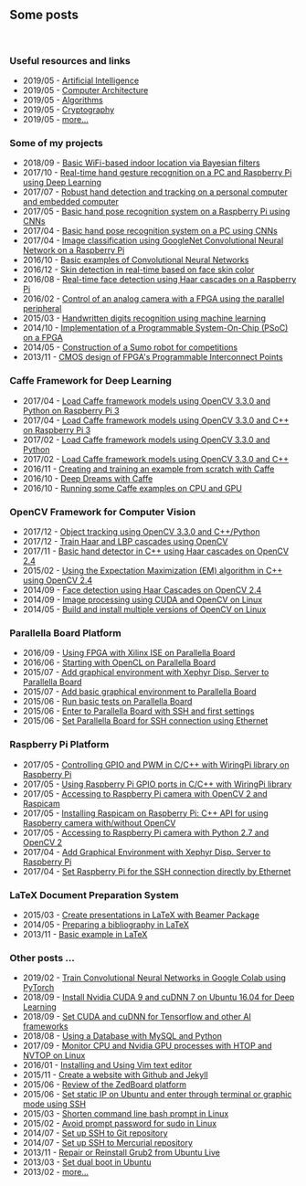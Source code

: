 <h2>Some posts</h2>
<br/>

<!-- ----------------------------------------------------------------------------------------------- -->
<!-- ----------------------------------------------------------------------------------------------- -->
<h3>Useful resources and links</h3>
<ul>
<li>2019/05 - <a href="https://dennishnf.bitbucket.io/posts/information/artificial-intelligence/page.html">Artificial Intelligence</a></li>
<li>2019/05 - <a href="https://dennishnf.bitbucket.io/posts/information/computer-architecture/page.html">Computer Architecture</a></li>
<li>2019/05 - <a href="https://dennishnf.bitbucket.io/posts/information/algorithms/page.html">Algorithms</a></li>
<li>2019/05 - <a href="https://dennishnf.bitbucket.io/posts/information/cryptography/page.html">Cryptography</a></li>
<li>2019/05 - <a href="https://dennishnf.bitbucket.io/posts/information/more.../page.html">more...</a></li>
</ul>
<!-- ----------------------------------------------------------------------------------------------- -->
<!-- ----------------------------------------------------------------------------------------------- -->
<!-- <h3>Some of my articles</h3>
<ul>
<li>2018/02 - <a href="link"> First Article</a></li>
</ul> -->
<!-- ----------------------------------------------------------------------------------------------- -->
<!-- ----------------------------------------------------------------------------------------------- -->
<h3>Some of my projects</h3>
<ul>
<li>2018/09 - <a href="https://dennishnf.bitbucket.io/posts/projects/basic-wifi-based-indoor-location-via-bayesian-filters/page.html">Basic WiFi-based indoor location via Bayesian filters</a></li>
<li>2017/10 - <a href="https://dennishnf.bitbucket.io/posts/projects/real-time-hand-gesture-recognition-on-a-pc-and-raspberry-pi-using-deep-learning/page.html">Real-time hand gesture recognition on a PC and Raspberry Pi using Deep Learning</a></li>
<li>2017/07 - <a href="https://dennishnf.bitbucket.io/posts/projects/robust-hand-detection-and-tracking-on-a-personal-computer-and-embedded-computer/page.html">Robust hand detection and tracking on a personal computer and embedded computer</a></li>
<li>2017/05 - <a href="https://dennishnf.bitbucket.io/posts/projects/basic-hand-pose-recognition-system-on-a-raspberry-pi-using-cnns/page.html">Basic hand pose recognition system on a Raspberry Pi using CNNs</a></li>
<li>2017/04 - <a href="https://dennishnf.bitbucket.io/posts/projects/basic-hand-pose-recognition-system-on-a-pc-using-cnns/page.html">Basic hand pose recognition system on a PC using CNNs</a></li>
<li>2017/04 - <a href="https://dennishnf.bitbucket.io/posts/projects/image-classification-using-googlenet-convolutional-neural-network-on-a-raspberry-pi/page.html">Image classification using GoogleNet Convolutional Neural Network on a Raspberry Pi</a></li>
<li>2016/10 - <a href="https://dennishnf.bitbucket.io/posts/projects/basic-examples-of-convolutional-neural-networks/page.html">Basic examples of Convolutional Neural Networks</a></li>
<li>2016/12 - <a href="https://dennishnf.bitbucket.io/posts/projects/skin-detection-in-real-time-based-on-face-skin-color/page.html">Skin detection in real-time based on face skin color</a></li>
<li>2016/08 - <a href="https://dennishnf.bitbucket.io/posts/projects/real-time-face-detection-using-haar-cascades-on-a-raspberry-pi/page.html">Real-time face detection using Haar cascades on a Raspberry Pi</a></li>
<li>2016/02 - <a href="https://dennishnf.bitbucket.io/posts/projects/control-of-an-analog-camera-with-a-fpga-using-the-parallel-peripheral/page.html">Control of an analog camera with a FPGA using the parallel peripheral</a></li>
<li>2015/03 - <a href="https://dennishnf.bitbucket.io/posts/projects/handwritten-digits-recognition-using-machine-learning/page.html">Handwritten digits recognition using machine learning</a></li>
<li>2014/10 - <a href="https://dennishnf.bitbucket.io/posts/projects/implementation-of-a-programmable-system-on-chip-on-a-fpga/page.html">Implementation of a Programmable System-On-Chip (PSoC) on a FPGA</a></li>
<li>2014/05 - <a href="https://dennishnf.bitbucket.io/posts/projects/construction-of-a-robot-sumo-for-competitions/page.html">Construction of a Sumo robot for competitions</a></li>
<li>2013/11 - <a href="https://dennishnf.bitbucket.io/posts/projects/cmos-design-of-fpgas-programmable-interconnect-points/page.html">CMOS design of FPGA's Programmable Interconnect Points</a></li>
</ul>
<!-- ----------------------------------------------------------------------------------------------- -->
<!-- ----------------------------------------------------------------------------------------------- -->
<h3>Caffe Framework for Deep Learning</h3>
<ul>
<li>2017/04 - <a href="https://dennishnf.bitbucket.io/posts/caffe/load_caffe_framework_models_using_opencv_3-3-0_and_python_on_raspberry_pi_3/page.html">Load Caffe framework models using OpenCV 3.3.0 and Python on Raspberry Pi 3</a></li>
<li>2017/04 - <a href="https://dennishnf.bitbucket.io/posts/caffe/load_caffe_framework_models_using_opencv_3-3-0_and_c++_on_raspberry_pi_3/page.html">Load Caffe framework models using OpenCV 3.3.0 and C++ on Raspberry Pi 3</a></li>
<li>2017/02 - <a href="https://dennishnf.bitbucket.io/posts/caffe/load_caffe_framework_models_using_opencv_3-3-0_and_python/page.html">Load Caffe framework models using OpenCV 3.3.0 and Python</a></li>
<li>2017/02 - <a href="https://dennishnf.bitbucket.io/posts/caffe/load_caffe_framework_models_using_opencv_3-3-0_and_cpp/page.html">Load Caffe framework models using OpenCV 3.3.0 and C++</a></li>
<li>2016/11 - <a href="https://dennishnf.bitbucket.io/posts/caffe/creating_and_training_an_example_from_scratch_with_caffe/page.html"> Creating and training an example from scratch with Caffe</a></li>
<li>2016/10 - <a href="https://dennishnf.bitbucket.io/posts/caffe/deep-dreams_with_Caffe/page.html"> Deep Dreams with Caffe</a></li>
<li>2016/10 - <a href="https://dennishnf.bitbucket.io/posts/caffe/running_some_caffe_examples_on_CPU_and_GPU/page.html"> Running some Caffe examples on CPU and GPU</a></li>
</ul>
<!-- ----------------------------------------------------------------------------------------------- -->
<!-- ----------------------------------------------------------------------------------------------- -->
<h3>OpenCV Framework for Computer Vision</h3>
<ul>
<li>2017/12 - <a href="https://dennishnf.bitbucket.io/posts/opencv/object_tracking_using_opencv_3-3-0_and_cpp_pyhon/page.html">Object tracking using OpenCV 3.3.0 and C++/Python</a></li>
<li>2017/12 - <a href="https://dennishnf.bitbucket.io/posts/opencv/train_haar_and_lbp_cascades_using_opencv/page.html">Train Haar and LBP cascades using OpenCV</a></li>
<li>2017/11 - <a href="https://dennishnf.bitbucket.io/posts/opencv/basic_hand_detector_in_cpp_using_haar_cascades_on_opencv_2-4/page.html">Basic hand detector in C++ using Haar cascades on OpenCV 2.4</a></li>
<li>2015/02 - <a href="https://dennishnf.bitbucket.io/posts/opencv/expectation-maximization_em_algorithm_in_cpp_using_opencv_2-4/page.html">Using the Expectation Maximization (EM) algorithm in C++ using OpenCV 2.4</a></li>
<li>2014/09 - <a href="https://dennishnf.bitbucket.io/posts/opencv/face_detection_using_haar_cascades_on_opencv_2-4/page.html">Face detection using Haar Cascades on OpenCV 2.4</a></li>
<li>2014/09 - <a href="https://dennishnf.bitbucket.io/posts/opencv/image_processing_using_cuda_and_opencv_linux/page.html"> Image processing using CUDA and OpenCV on Linux</a></li>
<li>2014/05 - <a href="https://dennishnf.bitbucket.io/posts/opencv/build_and_install_multiple_versions_of_opencv_on_linux/page.html">Build and install multiple versions of OpenCV on Linux</a></li>
</ul>
<!-- ----------------------------------------------------------------------------------------------- -->
<!-- ----------------------------------------------------------------------------------------------- -->
<h3>Parallella Board Platform</h3>
<ul>
<li>2016/09 - <a href="https://dennishnf.bitbucket.io/posts/parallella/using_fpga_with_xilinx_ise_on_parallella_board/page.html"> Using FPGA with Xilinx ISE on Parallella Board</a></li>
<li>2016/06 - <a href="https://dennishnf.bitbucket.io/posts/parallella/starting_with_opencl_on_parallella_board/page.html"> Starting with OpenCL on Parallella Board</a></li>
<li>2015/07 - <a href="https://dennishnf.bitbucket.io/posts/parallella/add_graphical_environment_with_xephyr_to_parallella_board/page.html"> Add graphical environment with Xephyr Disp. Server to Parallella Board</a></li>
<li>2015/07 - <a href="https://dennishnf.bitbucket.io/posts/parallella/add_basic_graphical_environment_to_parallella_board/page.html"> Add basic graphical environment to Parallella Board</a></li>
<li>2015/06 - <a href="https://dennishnf.bitbucket.io/posts/parallella/run_basic_tests_on_parallella_board/page.html"> Run basic tests on Parallella Board</a></li>
<li>2015/06 - <a href="https://dennishnf.bitbucket.io/posts/parallella/enter_to_parallella_board_with_ssh_and_first_settings/page.html"> Enter to Parallella Board with SSH and first settings</a></li>
<li>2015/06 - <a href="https://dennishnf.bitbucket.io/posts/parallella/set_parallella_board_for_ssh_connection_using_ethernet/page.html"> Set Parallella Board for SSH connection using Ethernet</a></li>
</ul>
<!-- ----------------------------------------------------------------------------------------------- -->
<!-- ----------------------------------------------------------------------------------------------- -->
<h3>Raspberry Pi Platform</h3>
<ul>
<li>2017/05 - <a href="https://dennishnf.bitbucket.io/posts/raspberry/controlling_gpio_and_pwm_in_c_cpp_with_wiringpi_library_on_raspberry_pi/page.html">Controlling GPIO and PWM in C/C++ with WiringPi library on Raspberry Pi</a></li>
<li>2017/05 - <a href="https://dennishnf.bitbucket.io/posts/raspberry/using_raspberry_pi_gpio_ports_in_c_cpp_with_wiringpi_library/page.html">Using Raspberry Pi GPIO ports in C/C++ with WiringPi library</a></li>
<li>2017/05 - <a href="https://dennishnf.bitbucket.io/posts/raspberry/accessing_to_raspberry_pi_camera_with_opencv2_and_raspicam/page.html">Accessing to Raspberry Pi camera with OpenCV 2 and Raspicam</a></li>
<li>2017/05 - <a href="https://dennishnf.bitbucket.io/posts/raspberry/installing_raspicam_on_raspberry_pi/page.html">Installing Raspicam on Raspberry Pi: C++ API for using Raspberry camera with/without OpenCV</a></li>
<li>2017/05 - <a href="https://dennishnf.bitbucket.io/posts/raspberry/accessing_to_raspberry_pi_camera_with_python2-7_and_opencv2/page.html">Accessing to Raspberry Pi camera with Python 2.7 and OpenCV 2</a></li>
<li>2017/04 - <a href="https://dennishnf.bitbucket.io/posts/raspberry/add_graphical_environment_xephyr_to_raspberry_pi/page.html">Add Graphical Environment with Xephyr Disp. Server to Raspberry Pi</a></li>
<li>2017/04 - <a href="https://dennishnf.bitbucket.io/posts/raspberry/set_raspberry_pi_for_the_SSH_connection_directly_by_ethernet/page.html">Set Raspberry Pi for the SSH connection directly by Ethernet</a></li>
</ul>
<!-- ----------------------------------------------------------------------------------------------- -->
<!-- ----------------------------------------------------------------------------------------------- -->
<h3>LaTeX Document Preparation System</h3>
<ul>
<li>2015/03 - <a href="https://dennishnf.bitbucket.io/posts/latex/create_presentations_in_latex_with_beamer_package/page.html">Create presentations in LaTeX with Beamer Package</a></li>
<li>2014/05 - <a href="https://dennishnf.bitbucket.io/posts/latex/preparing_a_bibliography_in_latex/page.html">Preparing a bibliography in LaTeX</a></li>
<li>2013/11 - <a href="https://dennishnf.bitbucket.io/posts/latex/basic_example_in_latex/page.html">Basic example in LaTeX</a></li>
</ul>
<!-- ----------------------------------------------------------------------------------------------- -->
<!-- ----------------------------------------------------------------------------------------------- -->
<h3>Other posts ...</h3>
<ul>
<li>2019/02 - <a href="https://dennishnf.bitbucket.io/posts/more.../train_convolutional_neural_networks_in_google_colab_using_pytorch/page.html">Train Convolutional Neural Networks in Google Colab using PyTorch</a></li>
<li>2018/09 - <a href="https://dennishnf.bitbucket.io/posts/more.../install_cuda_9_and_cudnn_7_on_ubuntu_16_for_deep_learning/page.html">Install Nvidia CUDA 9 and cuDNN 7 on Ubuntu 16.04 for Deep Learning</a></li>
<li>2018/09 - <a href="https://dennishnf.bitbucket.io/posts/more.../set_cuda_cudnn_for_tensorflow_and_other_ai_frameworks/page.html">Set CUDA and cuDNN for Tensorflow and other AI frameworks</a></li>
<li>2018/08 - <a href="https://dennishnf.bitbucket.io/posts/more.../using_a_database_with_mysql_and_python/page.html">Using a Database with MySQL and Python</a></li>
<li>2017/09 - <a href="https://dennishnf.bitbucket.io/posts/more.../monitor_cpu_and_nvidia_gpu_processes_with_htop_and_nvtop_on_linux/page.html"> Monitor CPU and Nvidia GPU processes with HTOP and NVTOP on Linux</a></li>
<li>2016/01 - <a href="https://dennishnf.bitbucket.io/posts/more.../installing_and_using_vim_text_editor/page.html">Installing and Using Vim text editor</a></li>
<li>2015/11 - <a href="https://dennishnf.bitbucket.io/posts/more.../create_a_website_with_github_and_jekyll/page.html">Create a website with Github and Jekyll</a></li>
<li>2015/06 - <a href="https://dennishnf.bitbucket.io/posts/more.../review_of_the_zedboard_platform/page.html">Review of the ZedBoard platform</a></li>
<li>2015/06 - <a href="https://dennishnf.bitbucket.io/posts/more.../set_static_ip_on_ubuntu_and_enter_through_terminal_or_graphic_mode_with_ssh/page.html">Set static IP on Ubuntu and enter through terminal or graphic mode using SSH</a></li>
<li>2015/03 - <a href="https://dennishnf.bitbucket.io/posts/more.../shorten_command_line_bash_prompt_in_linux/page.html">Shorten command line bash prompt in Linux</a></li>
<li>2015/02 - <a href="https://dennishnf.bitbucket.io/posts/more.../avoid_prompt_password_for_sudo_in_linux/page.html">Avoid prompt password for sudo in Linux</a></li>
<li>2014/07 - <a href="https://dennishnf.bitbucket.io/posts/more.../set_up_ssh_to_git_repository/page.html"> Set up SSH to Git repository</a></li>
<li>2014/07 - <a href="https://dennishnf.bitbucket.io/posts/more.../set_up_ssh_to_mercurial_repository/page.html"> Set up SSH to Mercurial repository</a></li>
<li>2013/11 - <a href="https://dennishnf.bitbucket.io/posts/more.../repair_or_reinstall_grub2_from_ubuntu_live/page.html">Repair or Reinstall Grub2 from Ubuntu Live</a></li>
<li>2013/03 - <a href="https://dennishnf.bitbucket.io/posts/more.../set_dual_boot_in_ubuntu/page.html">Set dual boot in Ubuntu</a></li>
<li>2013/02 - <a href="https://dennishnf.bitbucket.io/posts/more.../more.../page.html">more...</a></li>
</ul>
</ul>
<!-- ----------------------------------------------------------------------------------------------- -->
<!-- ----------------------------------------------------------------------------------------------- -->
